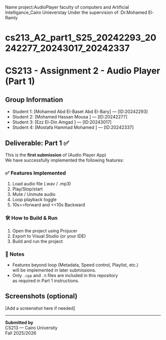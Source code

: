 
Name project:AudioPlayer
faculty of computers and Artificial Intelligance_Cairo Unieverstay 
Under the supervision of :Dr.Mohamed El-Ramly
# cs213_A2_part1_S25_20242293_20242277_20243017_20242337
# CS213 - Assignment 2 - Audio Player (Part 1)

## Group Information
- Student 1: [Mohamed Abd El-Baset Abd El-Bary] — [ID:20242293]
- Student 2: [Mohamed Hassan Mousa ] — [ID:20242277]
- Student 3: [Ezz El-Din Amgad ] — [ID:20243017]
- Student 4: [Mostafa Hammad Mohamed ] — [ID:20242337]

## Deliverable: Part 1 ✅
This is the **first submission** of (Audio Player App)  
We have successfully implemented the following features:

### ✅ Features Implemented
1. Load audio file (.wav / .mp3)
2. Play/Stop/start 
3. Mute / Unmute audio
4.  Loop playback toggle
12. 10s>>forward and <<10s Backward  

### 🛠️ How to Build & Run
1. Open the project using Projucer
2. Export to Visual Studio (or your IDE)
3. Build and run the project

### 📌 Notes
- Features beyond loop (Metadata, Speed control, Playlist, etc.)  
  will be implemented in later submissions.
- Only `.cpp` and `.h` files are included in this repository  
  as required in Part 1 instructions.

## Screenshots (optional)
[Add a screenshot here if needed]

---

**Submitted by**  
CS213 — Cairo University  
Fall 2025/2026
